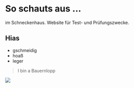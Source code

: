 # So schauts aus ...
im Schneckenhaus. Website für Test- und Prüfungszwecke.
## Hias
* gschmeidig
* hoaß
* leger
> I bin a Bauernlopp
<img src="https://banner2.cleanpng.com/20180528/gwt/kisspng-royalty-free-drawing-clip-art-cartoon-farmer-5b0c4b3b89fe96.7878641515275323475652.jpg"/>
